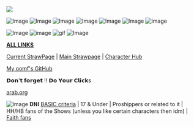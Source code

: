 
![](https://komarev.com/ghpvc/?username=skittles-has-a-strawpage&color=ff69b4&label=Entities&style=for-the-badge&base=9)

 ![Image](https://github.com/user-attachments/assets/66be78d3-2d72-45e7-8dac-415974854d37) ![Image](https://github.com/user-attachments/assets/7910d71a-720c-4158-b7a1-26446bc5d163) ![Image](https://github.com/user-attachments/assets/f3751847-dfcb-4aa7-9289-7d97efb6769c) ![Image](https://github.com/user-attachments/assets/7327056d-bbdc-497f-9c06-a4c7d7183339) ![Image](https://github.com/user-attachments/assets/2ccd4128-9c86-43b2-8c6f-e5211e9ee61d) ![Image](https://github.com/user-attachments/assets/5a0e42cc-21ec-4e75-bc77-8f728ee1ad59) ![image](https://github.com/user-attachments/assets/c0b9534c-3b00-4afc-9b72-33ec21aa6f36) 

 ![Image](https://github.com/user-attachments/assets/7b3788e3-b2e4-4349-b0d2-5bdfb916be4e)
![image](https://github.com/user-attachments/assets/b3019b4c-89a2-4168-8a78-767c8d43c905) ![gif](https://github.com/user-attachments/assets/b678c5a4-8f1f-4b48-bb81-972dee1f3da8) ![Image](https://github.com/user-attachments/assets/2794d4d6-3ae5-460b-bd8d-38e4d2898684)

[**ALL LINKS**](https://rentry.co/AllLinksOfSkittles)

[Current StrawPage](https://boardingflight180.straw.page/) | [Main Strawpage](https://litterallyme.straw.page/) | [Character Hub](https://characterhub.com/my-creations?tab=characters) 

[My oomf's GitHub](https://github.com/DEADGUTZ)                                       
                                                                                    
𝗗𝗼𝗻'𝘁 𝗳𝗼𝗿𝗴𝗲𝘁 !!  𝗗𝗼 𝗬𝗼𝘂𝗿 𝗖𝗹𝗶𝗰𝗸s

[arab.org](https://arab.org/) 

![Image](https://github.com/user-attachments/assets/1e5444f9-e510-45ec-b87a-e262d053e515)
 𝐃𝐍𝐈 
 [BASIC criteria](  https://dni-criteria.carrd.co/) | 17 & Under | Proshippers or related to it | HH/HB fans of the Shows (unless you like certain characters then idm) | [Faith fans](https://www.change.org/p/remove-anneliese-michel-s-audio-from-faith-the-unholy-trinity)




